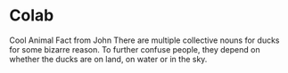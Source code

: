 # Colab
Cool Animal Fact from John
There are multiple collective nouns for ducks for some bizarre reason.
To further confuse people, they depend on whether the ducks are on land, on water or in the sky.
